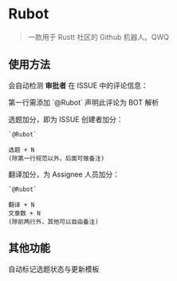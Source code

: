 # Rubot

> 一款用于 Rustt 社区的 Github 机器人。QWQ

## 使用方法

会自动检测 **审批者** 在 ISSUE 中的评论信息：

第一行需添加 \`@Rubot` 声明此评论为 BOT 解析

选题加分，即为 ISSUE 创建者加分：

```
`@Rubot`

选题 + N
(除第一行规范以外，后面可做备注)
```

翻译加分，为 Assignee 人员加分：

```
`@Rubot`

翻译 + N
文章数 + N
(除前两行外，其他可以自由备注)
```

## 其他功能

自动标记选题状态与更新模板
